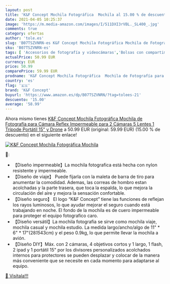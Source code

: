 ```yaml
---
layout: post
title: 'K&F Concept Mochila Fotográfica  Mochila al 15.00 % de descuento'
date: 2021-04-05 10:25:37
image: 'https://m.media-amazon.com/images/I/511DXI3rVBL._SL400_.jpg'
comments: true
category: ofertas
author: 'tole.es'
slug: 'B07TSZVNRN-es K&F Concept Mochila Fotográfica Mochila de Fotografía para...'
sku: 'B07TSZVNRN-es'
tags: [ 'Accesorios de fotografía y videocámaras','Bolsas con compartimentos para cámaras y videocámaras','Bolsas y fundas para cámaras,  videocámaras y prismáticos','Electrónica','Fotografía y videocámaras','k&f concept','mochila', ]
actualPrice: 50.99 EUR
currency: EUR
price: 50.99
comparePrice: 59.99 EUR
prodname: 'K&F Concept Mochila Fotográfica  Mochila de Fotografía para Cámara Reflex Impermeable para 2 Cámaras  5 Lentes  1 Trípode  Portátil 15" y Drone'
country: 'es'
flag: '🇪🇸'
brand: 'K&F Concept'
buyurl: 'https://www.amazon.es/dp/B07TSZVNRN/?tag=tolees-21'
descuento: '15.00'
average: '58.99'
---
```


Ahora mismo tienes [K&F Concept Mochila Fotográfica  Mochila de Fotografía para Cámara Reflex Impermeable para 2 Cámaras  5 Lentes  1 Trípode  Portátil 15" y Drone](https://www.amazon.es/dp/B07TSZVNRN/?tag=tolees-21) a 50.99 EUR (original: 59.99 EUR) (15.00 %  de descuento) en el siguiente enlace!

[![K&F Concept Mochila Fotográfica  Mochila](https://m.media-amazon.com/images/I/511DXI3rVBL._SL400_.jpg)](https://www.amazon.es/dp/B07TSZVNRN/?tag=tolees-21)

🔎:

- 【Diseño impermeable】La mochila fotografica está hecha con nylon resistente y impermeable.
- 【Diseño de viaje】 Puede fijarla con la maleta de barra de tiro para anumentar la comodidad. Ademas, las correas de hombro estan acolchadas y la parte trasera, que toca la espalda, lo que mejora la circulación del aire y mejora la sensación confortable.
- 【Diseño seguro】 El logo “K&F Concept” tiene las funciones de reflejan los rayos luminosos, lo que ayudar mejorar el seguro cuando está trabajando en noche. El fondo de la mochila es de cuero impermeable para proteger el equipo fotografico caro.
- 【Diseño versátil】La mochila fotografia se sirve como mochila viaje, mochila casual y mochila estudio. La medida largo/ancho/algo de 11" * 6" * 17"(28*15*43cm) y el peso 0.9kg, lo que permite llevar la mochila a avión.
- 【Diseño DIY】Máx. con 2 cámaras, 4 objetivos cortos y 1 largo, 1 flash, 2 ipad y 1 portátil 15" por los divisores personalizados acolchados internos para protectores se pueden desplazar y colocar de la manera más conveniente que se necesite en cada momento para adaptarse al equipo.

[🛒 Visítala!!!](https://www.amazon.es/dp/B07TSZVNRN/?tag=tolees-21)
